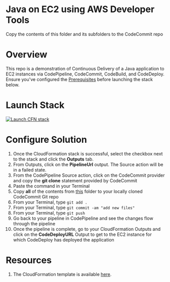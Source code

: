 # Java on EC2 using AWS Developer Tools

Copy the contents of this folder and its subfolders to the CodeCommit repo 

# Overview
This repo is a demonstration of Continuous Delivery of a Java application to EC2 instances via CodePipeline, CodeCommit, CodeBuild, and CodeDeploy. Ensure you've configured the [Prerequisites](https://github.com/stelligent/devops-essentials/wiki/Prerequisites) before launching the stack below.

# Launch Stack

[![Launch CFN stack](https://s3.amazonaws.com/cloudformation-examples/cloudformation-launch-stack.png)](https://console.aws.amazon.com/cloudformation/home?region=us-east-1#cstack=sn%7Edevops-ess-prod-java%7Cturl%7Ehttps://s3.amazonaws.com/www.devopsessentialsaws.com/samples/training/pipeline.yml)

# Configure Solution

1. Once the CloudFormation stack is successful, select the checkbox next to the stack and click the **Outputs** tab. 
1. From Outputs, click on the **PipelineUrl** output. The Source action will be in a failed state.
1. From the CodePipeline Source action, click on the CodeCommit provider and copy the **git clone** statement provided by CodeCommit
1. Paste the command in your Terminal
1. Copy **all** of the contents from [this](../ec2) folder to your locally cloned CodeCommit Git repo
1. From your Terminal, type `git add .`
1. From your Terminal, type `git commit -am "add new files"`
1. From your Terminal, type `git push`
1. Go back to your pipeline in CodePipeline and see the changes flow through the pipeline
1. Once the pipeline is complete, go to your CloudFormation Outputs and click on the **CodeDeployURL** Output to get to the EC2 instance for which CodeDeploy has deployed the application


# Resources

1. The CloudFormation template is available [here](https://s3.amazonaws.com/www.devopsessentialsaws.com/samples/training/pipeline.yml).
